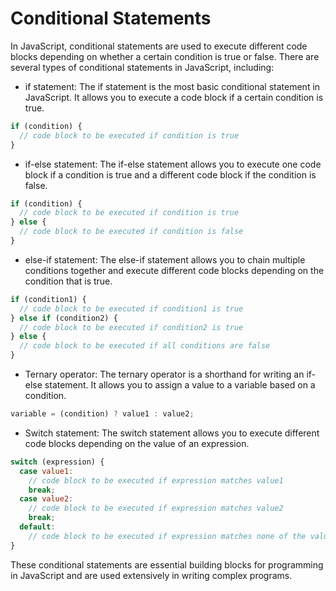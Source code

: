 # Conditional Statements

In JavaScript, conditional statements are used to execute different code blocks depending on whether a certain condition is true or false. There are several types of conditional statements in JavaScript, including:

* if statement: The if statement is the most basic conditional statement in JavaScript. It allows you to execute a code block if a certain condition is true.

```javascript
if (condition) {
  // code block to be executed if condition is true
}
```

* if-else statement: The if-else statement allows you to execute one code block if a condition is true and a different code block if the condition is false.

```javascript
if (condition) {
  // code block to be executed if condition is true
} else {
  // code block to be executed if condition is false
}
```

* else-if statement: The else-if statement allows you to chain multiple conditions together and execute different code blocks depending on the condition that is true.

```javascript
if (condition1) {
  // code block to be executed if condition1 is true
} else if (condition2) {
  // code block to be executed if condition2 is true
} else {
  // code block to be executed if all conditions are false
}
```

* Ternary operator: The ternary operator is a shorthand for writing an if-else statement. It allows you to assign a value to a variable based on a condition.

```javascript
variable = (condition) ? value1 : value2;
```

* Switch statement: The switch statement allows you to execute different code blocks depending on the value of an expression.

```javascript
switch (expression) {
  case value1:
    // code block to be executed if expression matches value1
    break;
  case value2:
    // code block to be executed if expression matches value2
    break;
  default:
    // code block to be executed if expression matches none of the values
}
```

These conditional statements are essential building blocks for programming in JavaScript and are used extensively in writing complex programs.